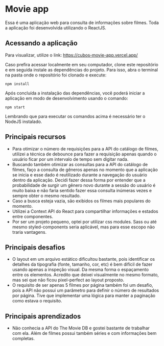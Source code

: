 # Movie app

Essa é uma aplicação web para consulta de informações sobre filmes. Toda a aplicação foi desenvolvida utilizando o ReactJS.


## Acessando a aplicação

Para visualizar, utilize o link: https://cubos-movie-app.vercel.app/

Caso prefira acessar localmente em seu computador, clone este repositório e em seguida instale as dependências do projeto. Para isso, abra o terminal na pasta onde o repositório foi clonado e execute:
```
npm install
```
Após concluída a instalação das dependências, você poderá iniciar a aplicação em modo de desenvolvimento usando o comando:
```
npm start
```

Lembrando que para executar os comandos acima é necessário ter o NodeJS instalado.
## Principais recursos
* Para otimizar o número de requisições para a API do catálogo de filmes, utilizei a técnica de debounce para fazer a requisição apenas quando o usuário ficar por um intervalo de tempo sem digitar nada.
* Buscando também otimizar as consultas para a API do catálogo de filmes, faço a consulta de gêneros apenas no momento que a aplicação se inicia e esse dado é reutilizado durante a navegação do usuário dentro da aplicação. Decidi fazer dessa forma por entender que a probabilidade de surgir um gênero novo durante a sessão do usuário é muito baixa e não faria sentido fazer essa consulta inúmeras vezes e sempre obter o mesmo resultado.
* Caso a busca esteja vazia, são exibidos os filmes mais populares do momento.
* Utilizei a Context API do React para compartilhar informações e estados entre componentes.
* Por ser um projeto pequeno, optei por utilizar css modules. Sass ou até mesmo styled-components seria aplicável, mas para esse escopo não traria vantagens.


## Principais desafios
* O layout em um arquivo estático dificultou bastante, pois identificar os detalhes da tipografia (fonte, tamanho, cor, etc) é bem difícil de fazer usando apenas a inspeção visual. Da mesma forma o espaçamento entre os elementos. Acredito que deixei visualmente no mesmo formato, mas sei que não ficou pixel-perfect ao layout proposto.
* O requisito de ser apenas 5 filmes por página também foi um desafio, pois a API não possui um parâmetro para definir o número de resultados por página. Tive que implementar uma lógica para manter a paginação como estava o requisito.

## Principais aprendizados
* Não conhecia a API do The Movie DB e gostei bastante de trabalhar com ela. Além de filmes possui também séries e com informações bem completas.
